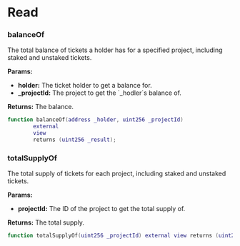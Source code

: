 # Read

###

### balanceOf

The total balance of tickets a holder has for a specified project, including staked and unstaked tickets.

**Params:**

- **holder:** The ticket holder to get a balance for.
- **\_projectId:** The project to get the \`\_hodler\`s balance of.

**Returns:** The balance.

```lua
function balanceOf(address _holder, uint256 _projectId)
        external
        view
        returns (uint256 _result);
```

###

### totalSupplyOf

The total supply of tickets for each project, including staked and unstaked tickets.

**Params:**

- **projectId:** The ID of the project to get the total supply of.

**Returns:** The total supply.

```lua
function totalSupplyOf(uint256 _projectId) external view returns (uint256);
```
